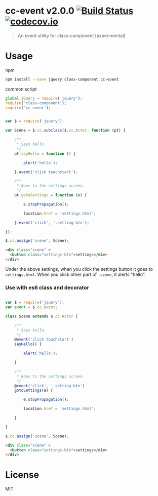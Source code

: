 # cc-event v2.0.0 [![Build Status](https://travis-ci.org/kt3k/cc-event.svg?branch=master)](https://travis-ci.org/kt3k/cc-event) [![codecov.io](http://codecov.io/github/kt3k/cc-event/coverage.svg?branch=master)](http://codecov.io/github/kt3k/cc-event?branch=master)

> An event utility for class-component [experimental]

# Usage

npm

```sh
npm install --save jquery class-component cc-event
```

common script

```js
global.jQuery = require('jquery');
require('class-component');
require('cc-event');
```

```js

var $ = require('jquery');

var Scene = $.cc.subclass($.cc.Actor, function (pt) {

    /**
     * Says hello.
     */
    pt.sayHello = function () {

        alert('hello');

    }.event('click touchstart');

    /**
     * Goes to the settings screen.
     */
    pt.gotoSettings = function (e) {

        e.stopPropagation();

        location.href = 'settings.html';

    }.event('click', '.setting-btn');

});

$.cc.assign('scene', Scene);
```

```html
<div class="scene" >
  <button class="settings-btn">settings</div>
</div>
```

Under the above settings, when you click the settings button it goes to `settings.html`. When you click other part of `.scene`, it alerts "hello".

### Use with es6 class and decorator

```js

var $ = require('jquery');
var event = $.cc.event;

class Scene extends $.cc.Actor {

    /**
     * Says hello.
     */
    @event('click touchstart')
    sayHello() {

        alert('hello');

    }

    /**
     * Goes to the settings screen.
     */
    @event('click', '.setting-btn')
    gotoSettings(e) {

        e.stopPropagation();

        location.href = 'settings.html';

    }

}

$.cc.assign('scene', Scene);
```

```html
<div class="scene" >
  <button class="settings-btn">settings</div>
</div>
```

# License

MIT
